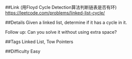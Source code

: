 ##Link (用Floyd Cycle Detection算法判断链表是否有环)
https://leetcode.com/problems/linked-list-cycle/

##Details
Given a linked list, determine if it has a cycle in it.

Follow up:
Can you solve it without using extra space?

##Tags
Linked List, Tow Pointers

##Difficulty
Easy
